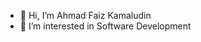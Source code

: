 - 👋 Hi, I’m Ahmad Faiz Kamaludin
- 👀 I’m interested in Software Development

<!---
ahmadfaizk/ahmadfaizk is a ✨ special ✨ repository because its `README.md` (this file) appears on your GitHub profile.
You can click the Preview link to take a look at your changes.
--->
